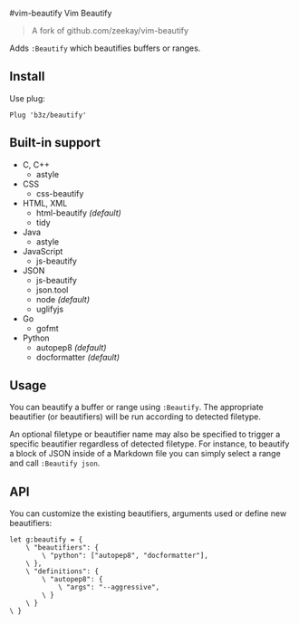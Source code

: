 #vim-beautify Vim Beautify

> A fork of github.com/zeekay/vim-beautify 

Adds `:Beautify` which
beautifies buffers or ranges.

## Install
Use plug:
```
Plug 'b3z/beautify'
```

## Built-in support
- C, C++
  - astyle
- CSS
  - css-beautify
- HTML, XML
  - html-beautify _(default)_
  - tidy
- Java
  - astyle
- JavaScript
  - js-beautify
- JSON
  - js-beautify
  - json.tool
  - node _(default)_
  - uglifyjs
- Go
  - gofmt
- Python
  - autopep8 _(default)_
  - docformatter _(default)_

## Usage
You can beautify a buffer or range using `:Beautify`. The appropriate beautifier
(or beautifiers) will be run according to detected filetype.

An optional filetype or beautifier name may also be specified to trigger a
specific beautifier regardless of detected filetype. For instance, to beautify a
block of JSON inside of a Markdown file you can simply select a range and call
`:Beautify json`.

## API
You can customize the existing beautifiers, arguments used or define new
beautifiers:

```vim
let g:beautify = {
    \ "beautifiers": {
        \ "python": ["autopep8", "docformatter"],
    \ },
    \ "definitions": {
        \ "autopep8": {
            \ "args": "--aggressive",
        \ }
    \ }
\ }
```

